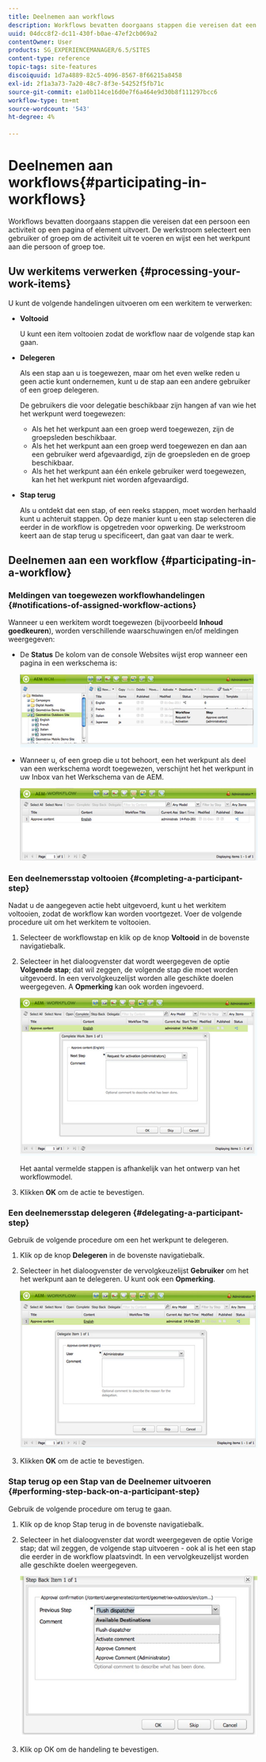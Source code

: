```yaml
---
title: Deelnemen aan workflows
description: Workflows bevatten doorgaans stappen die vereisen dat een persoon een activiteit op een pagina of element uitvoert. De werkstroom selecteert een gebruiker of groep om de activiteit uit te voeren en wijst een het werkpunt aan die persoon of groep toe.
uuid: 04dcc8f2-dc11-430f-b0ae-47ef2cb069a2
contentOwner: User
products: SG_EXPERIENCEMANAGER/6.5/SITES
content-type: reference
topic-tags: site-features
discoiquuid: 1d7a4889-82c5-4096-8567-8f66215a8458
exl-id: 2f1a3a73-7a20-48c7-8f3e-54252f5fb71c
source-git-commit: e1a0b114ce16d0e7f6a464e9d30b8f111297bcc6
workflow-type: tm+mt
source-wordcount: '543'
ht-degree: 4%

---
```


# Deelnemen aan workflows{#participating-in-workflows}

Workflows bevatten doorgaans stappen die vereisen dat een persoon een activiteit op een pagina of element uitvoert. De werkstroom selecteert een gebruiker of groep om de activiteit uit te voeren en wijst een het werkpunt aan die persoon of groep toe.

## Uw werkitems verwerken {#processing-your-work-items}

U kunt de volgende handelingen uitvoeren om een werkitem te verwerken:

* **Voltooid**

   U kunt een item voltooien zodat de workflow naar de volgende stap kan gaan.

* **Delegeren**

   Als een stap aan u is toegewezen, maar om het even welke reden u geen actie kunt ondernemen, kunt u de stap aan een andere gebruiker of een groep delegeren.

   De gebruikers die voor delegatie beschikbaar zijn hangen af van wie het het werkpunt werd toegewezen:

   * Als het het werkpunt aan een groep werd toegewezen, zijn de groepsleden beschikbaar.
   * Als het het werkpunt aan een groep werd toegewezen en dan aan een gebruiker werd afgevaardigd, zijn de groepsleden en de groep beschikbaar.
   * Als het het werkpunt aan één enkele gebruiker werd toegewezen, kan het het werkpunt niet worden afgevaardigd.

* **Stap terug**

   Als u ontdekt dat een stap, of een reeks stappen, moet worden herhaald kunt u achteruit stappen. Op deze manier kunt u een stap selecteren die eerder in de workflow is opgetreden voor opwerking. De werkstroom keert aan de stap terug u specificeert, dan gaat van daar te werk.

## Deelnemen aan een workflow {#participating-in-a-workflow}

### Meldingen van toegewezen workflowhandelingen {#notifications-of-assigned-workflow-actions}

Wanneer u een werkitem wordt toegewezen (bijvoorbeeld **Inhoud goedkeuren**), worden verschillende waarschuwingen en/of meldingen weergegeven:

* De **Status** De kolom van de console Websites wijst erop wanneer een pagina in een werkschema is:

   ![workflowstatus-1](assets/workflowstatus-1.png)

* Wanneer u, of een groep die u tot behoort, een het werkpunt als deel van een werkschema wordt toegewezen, verschijnt het het werkpunt in uw Inbox van het Werkschema van de AEM.

   ![workflowinbox](assets/workflowinbox.png)

### Een deelnemersstap voltooien {#completing-a-participant-step}

Nadat u de aangegeven actie hebt uitgevoerd, kunt u het werkitem voltooien, zodat de workflow kan worden voortgezet. Voer de volgende procedure uit om het werkitem te voltooien.

1. Selecteer de workflowstap en klik op de knop **Voltooid** in de bovenste navigatiebalk.
1. Selecteer in het dialoogvenster dat wordt weergegeven de optie **Volgende stap**; dat wil zeggen, de volgende stap die moet worden uitgevoerd. In een vervolgkeuzelijst worden alle geschikte doelen weergegeven. A **Opmerking** kan ook worden ingevoerd.

   ![workflowvoltooid](assets/workflowcomplete.png)

   Het aantal vermelde stappen is afhankelijk van het ontwerp van het workflowmodel.

1. Klikken **OK** om de actie te bevestigen.

### Een deelnemersstap delegeren {#delegating-a-participant-step}

Gebruik de volgende procedure om een het werkpunt te delegeren.

1. Klik op de knop **Delegeren** in de bovenste navigatiebalk.
1. Selecteer in het dialoogvenster de vervolgkeuzelijst **Gebruiker** om het het werkpunt aan te delegeren. U kunt ook een **Opmerking**.

   ![workflowgedelegeerde](assets/workflowdelegate.png)

1. Klikken **OK** om de actie te bevestigen.

### Stap terug op een Stap van de Deelnemer uitvoeren {#performing-step-back-on-a-participant-step}

Gebruik de volgende procedure om terug te gaan.

1. Klik op de knop Stap terug in de bovenste navigatiebalk.
1. Selecteer in het dialoogvenster dat wordt weergegeven de optie Vorige stap; dat wil zeggen, de volgende stap uitvoeren - ook al is het een stap die eerder in de workflow plaatsvindt. In een vervolgkeuzelijst worden alle geschikte doelen weergegeven.

   ![screen_shot_2018-08-10at155325](assets/screen_shot_2018-08-10at155325.jpg)

1. Klik op OK om de handeling te bevestigen.
